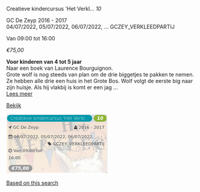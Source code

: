 Creatieve kindercursus 'Het Verkl... *10*

GC De Zeyp 2016 - 2017  
04/07/2022, 05/07/2022, 06/07/2022, ... GCZEY\_VERKLEEDPARTIJ  

Van 09:00 tot 16:00

*€75,00*

  

**Voor kinderen van 4 tot 5 jaar**  
Naar een boek van Laurence Bourguignon.  
Grote wolf is nog steeds van plan om de drie biggetjes te pakken te nemen. Ze hebben alle drie een huis in het Grote Bos. Wolf volgt de eerste big naar zijn huisje. Als hij vlakbij is komt er een jag ...  
[Lees meer](https://tickets.vgc.be/activity/subscribe/GCZEY_VERKLEEDPARTIJ)

[Bekijk](https://tickets.vgc.be/activity/subscribe/GCZEY_VERKLEEDPARTIJ)

![](73487.png)

[Based on this search](https://tickets.vgc.be/activity/index?&vrijeplaatsen=1&Age%5B%5D=3%2C5&entity=276)